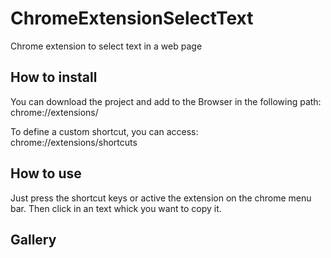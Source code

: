 # ChromeExtensionSelectText
Chrome extension to select text in a web page

## How to install
You can download the project and add to the Browser in the following path: chrome://extensions/

To define a custom shortcut, you can access: chrome://extensions/shortcuts

## How to use
Just press the shortcut keys or active the extension on the chrome menu bar. Then click in an text whick you want to copy it.

## Gallery
